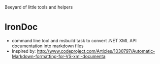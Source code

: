
Beeyard of little tools and helpers

# IronDoc

- command line tool and msbuild task to convert .NET XML API documentation into markdown files
- Inspired by: <http://www.codeproject.com/Articles/1030797/Automatic-Markdown-formatting-for-VS-xml-documenta>
